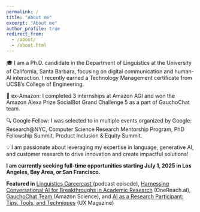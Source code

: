 ```yaml
---
permalink: /
title: "About me"
excerpt: "About me"
author_profile: true
redirect_from: 
  - /about/
  - /about.html
---
```


🎓 I am a Ph.D. candidate in the Department of Linguistics at the University of California, Santa Barbara, focusing on digital communication and human-AI interaction. I recently earned a Technology Management certificate from UCSB’s College of Engineering. 

🤖 ex-Amazon: I completed 3 internships at Amazon AGI and won the Amazon Alexa Prize SocialBot Grand Challenge 5 as a part of GauchoChat team. 

🔍 Google Fellow: I was selected to in multiple events organized by Google: Research@NYC, Computer Science Research Mentorship Program, PhD Fellowship Summit, Product Inclusion & Equity Summit.

💡 I am passionate about leveraging my expertise in language, generative AI, and customer research to drive innovation and create impactful solutions!

**I am currently seeking full-time opportunities starting July 1, 2025 in Los Angeles, Bay Area, or San Francisco.**

**Featured in** <a href="https://www.linguisticscareercast.com/podcast/episode-38-marina-zhukova/"> Linguistics Careercast </a> (podcast episode), <a href="https://onereach.ai/harnessing-conversational-ai-for-breakthroughs-in-academic-research/">Harnessing Conversational AI for Breakthroughs in Academic Research</a> (OneReach.ai), <a href="https://www.amazon.science/alexa-prize/teams/gauchochat-2022"> GauchoChat Team </a> (Amazon Science), and <a href="https://uxmag.com/articles/ai-as-a-research-participant-tips-tools-and-techniques"> AI as a Research Participant: Tips, Tools, and Techniques</a> (UX Magazine)









